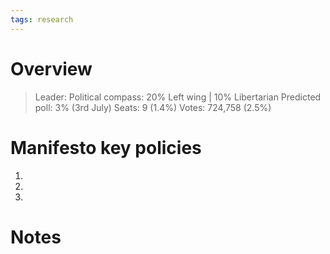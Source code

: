 ```yaml
---
tags: research
---
```

# Overview

> Leader: 
> Political compass: 20% Left wing | 10% Libertarian
> Predicted poll: 3% (3rd July)
> Seats: 9 (1.4%)
> Votes: 724,758 (2.5%)

# Manifesto key policies

1. 
2. 
3. 

# Notes

